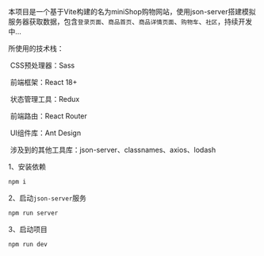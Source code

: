 本项目是一个基于Vite构建的名为miniShop购物网站，使用json-server搭建模拟服务器获取数据，包含`登录页面`、`商品首页`、`商品详情页面`、`购物车`、`社区`，持续开发中...

所使用的技术栈：

​		CSS预处理器：Sass

​		前端框架：React 18+

​		状态管理工具：Redux

​		前端路由：React Router

​		UI组件库：Ant Design

​		涉及到的其他工具库：json-server、classnames、axios、lodash

1、安装依赖

```js
npm i
```

2、启动`json-server`服务
```js
npm run server
```

3、启动项目
```js
npm run dev
```